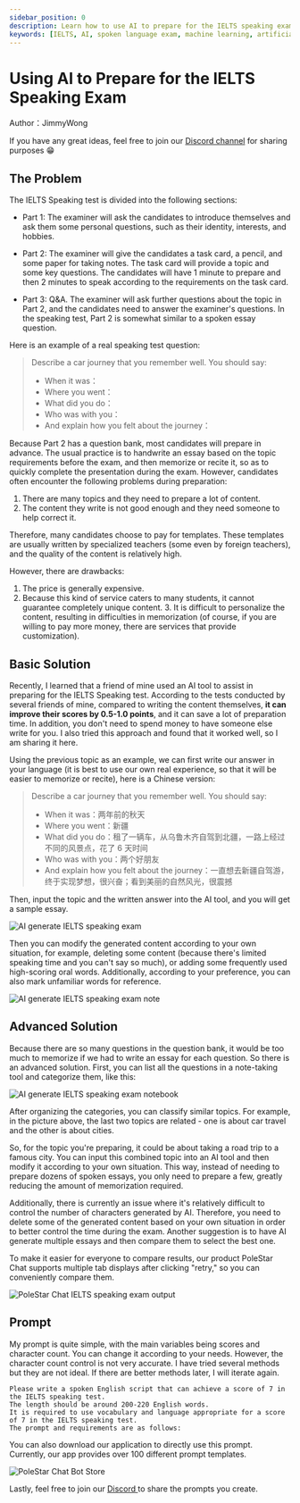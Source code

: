 ```yaml
---
sidebar_position: 0
description: Learn how to use AI to prepare for the IELTS speaking exam with this informative article by JimmyWong. Discover how AI tools can help you excel in each section of the exam, from self-introduction to answering personal questions and task cards. 
keywords: [IELTS, AI, spoken language exam, machine learning, artificial intelligence, artificial intelligence learning, machine learning learning, how to prepare for IELTS speaking exam, preparing AI for IELTS, preparing for A, PoleStar Chat, AI Tool, best practices in AI, AI use case, AI application case, AI application scenario, AI application practical experience]
---
```


# Using AI to Prepare for the IELTS Speaking Exam

Author：JimmyWong

If you have any great ideas, feel free to join our [Discord channel](https://discord.gg/B7Z7wjuUPg) for sharing purposes 😁

## The Problem

The IELTS Speaking test is divided into the following sections: 

- Part 1: The examiner will ask the candidates to introduce themselves and ask them some personal questions, such as their identity, interests, and hobbies. 

- Part 2: The examiner will give the candidates a task card, a pencil, and some paper for taking notes. The task card will provide a topic and some key questions. The candidates will have 1 minute to prepare and then 2 minutes to speak according to the requirements on the task card. 

- Part 3: Q&A. The examiner will ask further questions about the topic in Part 2, and the candidates need to answer the examiner's questions. In the speaking test, Part 2 is somewhat similar to a spoken essay question. 

Here is an example of a real speaking test question:

> Describe a car journey that you remember well. You should say:
> - When it was：
> - Where you went：
> - What did you do：
> - Who was with you：
> - And explain how you felt about the journey：

Because Part 2 has a question bank, most candidates will prepare in advance. The usual practice is to handwrite an essay based on the topic requirements before the exam, and then memorize or recite it, so as to quickly complete the presentation during the exam. However, candidates often encounter the following problems during preparation: 

1. There are many topics and they need to prepare a lot of content. 
2. The content they write is not good enough and they need someone to help correct it. 

Therefore, many candidates choose to pay for templates. These templates are usually written by specialized teachers (some even by foreign teachers), and the quality of the content is relatively high. 

However, there are drawbacks: 
1. The price is generally expensive. 
2. Because this kind of service caters to many students, it cannot guarantee completely unique content. 3. It is difficult to personalize the content, resulting in difficulties in memorization (of course, if you are willing to pay more money, there are services that provide customization).

## Basic Solution

Recently, I learned that a friend of mine used an AI tool to assist in preparing for the IELTS Speaking test. According to the tests conducted by several friends of mine, compared to writing the content themselves, **it can improve their scores by 0.5-1.0 points**, and it can save a lot of preparation time. In addition, you don't need to spend money to have someone else write for you. I also tried this approach and found that it worked well, so I am sharing it here. 

Using the previous topic as an example, we can first write our answer in your language (it is best to use our own real experience, so that it will be easier to memorize or recite), here is a Chinese version:

> Describe a car journey that you remember well. You should say:
> - When it was：两年前的秋天
> - Where you went：新疆
> - What did you do：租了一辆车，从乌鲁木齐自驾到北疆，一路上经过不同的风景点，花了 6 天时间
> - Who was with you：两个好朋友
> - And explain how you felt about the journey：一直想去新疆自驾游，终于实现梦想，很兴奋；看到美丽的自然风光，很震撼

Then, input the topic and the written answer into the AI tool, and you will get a sample essay.

![AI generate IELTS speaking exam](../assets/img/ielts-01.png)

Then you can modify the generated content according to your own situation, for example, deleting some content (because there's limited speaking time and you can't say so much), or adding some frequently used high-scoring oral words. Additionally, according to your preference, you can also mark unfamiliar words for reference.

![AI generate IELTS speaking exam note](../assets/img/ielts-05.png)

## Advanced Solution

Because there are so many questions in the question bank, it would be too much to memorize if we had to write an essay for each question. So there is an advanced solution. First, you can list all the questions in a note-taking tool and categorize them, like this:

![AI generate IELTS speaking exam notebook](../assets/img/ielts-02.png)

After organizing the categories, you can classify similar topics. For example, in the picture above, the last two topics are related - one is about car travel and the other is about cities. 

So, for the topic you're preparing, it could be about taking a road trip to a famous city. You can input this combined topic into an AI tool and then modify it according to your own situation. This way, instead of needing to prepare dozens of spoken essays, you only need to prepare a few, greatly reducing the amount of memorization required. 

Additionally, there is currently an issue where it's relatively difficult to control the number of characters generated by AI. Therefore, you need to delete some of the generated content based on your own situation in order to better control the time during the exam. Another suggestion is to have AI generate multiple essays and then compare them to select the best one. 

To make it easier for everyone to compare results, our product PoleStar Chat supports multiple tab displays after clicking "retry," so you can conveniently compare them.

![PoleStar Chat IELTS speaking exam output](../assets/img/ielts-03.png)

## Prompt

My prompt is quite simple, with the main variables being scores and character count. You can change it according to your needs. However, the character count control is not very accurate. I have tried several methods but they are not ideal. If there are better methods later, I will iterate again. 

```
Please write a spoken English script that can achieve a score of 7 in the IELTS speaking test. 
The length should be around 200-220 English words. 
It is required to use vocabulary and language appropriate for a score of 7 in the IELTS speaking test. 
The prompt and requirements are as follows:
```

You can also download our application to directly use this prompt. Currently, our app provides over 100 different prompt templates.

![PoleStar Chat Bot Store](../assets/img/ielts-04.png)

Lastly, feel free to join our [Discord ](https://discord.gg/B7Z7wjuUPg)to share the prompts you create.